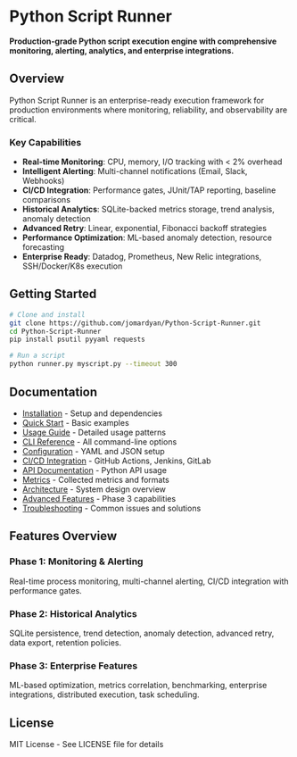 # Python Script Runner

**Production-grade Python script execution engine with comprehensive monitoring, alerting, analytics, and enterprise integrations.**

## Overview

Python Script Runner is an enterprise-ready execution framework for production environments where monitoring, reliability, and observability are critical.

### Key Capabilities

- **Real-time Monitoring**: CPU, memory, I/O tracking with < 2% overhead
- **Intelligent Alerting**: Multi-channel notifications (Email, Slack, Webhooks)
- **CI/CD Integration**: Performance gates, JUnit/TAP reporting, baseline comparisons
- **Historical Analytics**: SQLite-backed metrics storage, trend analysis, anomaly detection
- **Advanced Retry**: Linear, exponential, Fibonacci backoff strategies
- **Performance Optimization**: ML-based anomaly detection, resource forecasting
- **Enterprise Ready**: Datadog, Prometheus, New Relic integrations, SSH/Docker/K8s execution

## Getting Started

```bash
# Clone and install
git clone https://github.com/jomardyan/Python-Script-Runner.git
cd Python-Script-Runner
pip install psutil pyyaml requests

# Run a script
python runner.py myscript.py --timeout 300
```

## Documentation

- [Installation](installation.md) - Setup and dependencies
- [Quick Start](quickstart.md) - Basic examples
- [Usage Guide](usage.md) - Detailed usage patterns
- [CLI Reference](cli-reference.md) - All command-line options
- [Configuration](configuration.md) - YAML and JSON setup
- [CI/CD Integration](cicd.md) - GitHub Actions, Jenkins, GitLab
- [API Documentation](api.md) - Python API usage
- [Metrics](metrics.md) - Collected metrics and formats
- [Architecture](architecture.md) - System design overview
- [Advanced Features](advanced.md) - Phase 3 capabilities
- [Troubleshooting](troubleshooting.md) - Common issues and solutions

## Features Overview

### Phase 1: Monitoring & Alerting
Real-time process monitoring, multi-channel alerting, CI/CD integration with performance gates.

### Phase 2: Historical Analytics
SQLite persistence, trend detection, anomaly detection, advanced retry, data export, retention policies.

### Phase 3: Enterprise Features
ML-based optimization, metrics correlation, benchmarking, enterprise integrations, distributed execution, task scheduling.

## License

MIT License - See LICENSE file for details

